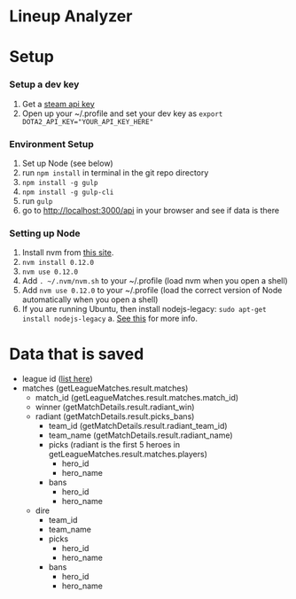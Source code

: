Lineup Analyzer
================

Setup
==============

### Setup a dev key
1. Get a [steam api key](https://steamcommunity.com/login/home/?goto=%2Fdev%2Fapikey)
2. Open up your ~/.profile and set your dev key as
`export DOTA2_API_KEY="YOUR_API_KEY_HERE"`

### Environment Setup
1. Set up Node (see below)
2. run `npm install` in terminal in the git repo directory
3. `npm install -g gulp`
4. `npm install -g gulp-cli`
5. run `gulp`
7. go to [http://localhost:3000/api](http://localhost:3000/api) in your browser and see if data is there

### Setting up Node
1. Install nvm from [this site](https://github.com/creationix/nvm).
2. `nvm install 0.12.0`
3. `nvm use 0.12.0`
4. Add `. ~/.nvm/nvm.sh` to your ~/.profile (load nvm when you open a shell)
5. Add `nvm use 0.12.0` to your ~/.profile (load the correct version of Node automatically when you open a shell)
6. If you are running Ubuntu, then install nodejs-legacy: `sudo apt-get install nodejs-legacy`
    a. [See this](http://stackoverflow.com/questions/21168141/can-not-install-packages-using-node-package-manager-in-ubuntu) for more info.

Data that is saved
====================

- league id ([list here](http://dota2.prizetrac.kr/leagues))
- matches (getLeagueMatches.result.matches)
    - match_id (getLeagueMatches.result.matches.match_id)
    - winner  (getMatchDetails.result.radiant_win)
    - radiant (getMatchDetails.result.picks_bans)
        - team_id (getMatchDetails.result.radiant_team_id)
        - team_name (getMatchDetails.result.radiant_name)
        - picks (radiant is the first 5 heroes in getLeagueMatches.result.matches.players)
            - hero_id
            - hero_name
        - bans
            - hero_id
            - hero_name
    - dire
        - team_id
        - team_name
        - picks
            - hero_id
            - hero_name
        - bans
            - hero_id
            - hero_name

